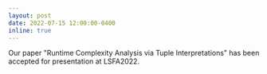 ```yaml
---
layout: post
date: 2022-07-15 12:00:00-0400
inline: true
---
```


Our paper "Runtime Complexity Analysis via Tuple Interpretations"
has been accepted for presentation at LSFA2022.
